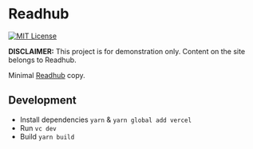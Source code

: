 # Readhub

[![MIT License](https://img.shields.io/github/license/kidonng/readhub.svg)](LICENSE)

**DISCLAIMER:** This project is for demonstration only. Content on the site belongs to Readhub.

Minimal [Readhub](https://readhub.cn/) copy.

## Development

- Install dependencies `yarn` & `yarn global add vercel`
- Run `vc dev`
- Build `yarn build`
